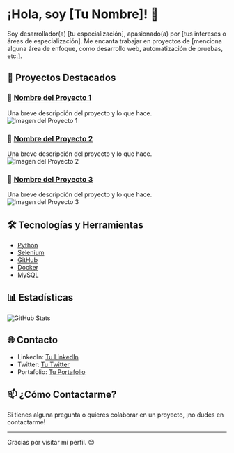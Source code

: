 # ¡Hola, soy [Tu Nombre]! 👋

Soy desarrollador(a) [tu especialización], apasionado(a) por [tus intereses o áreas de especialización]. Me encanta trabajar en proyectos de [menciona alguna área de enfoque, como desarrollo web, automatización de pruebas, etc.].

## 🚀 Proyectos Destacados

### 🌟 [Nombre del Proyecto 1](enlace-al-repositorio)
Una breve descripción del proyecto y lo que hace.  
![Imagen del Proyecto 1](enlace-a-imagen-del-proyecto)

### 🌟 [Nombre del Proyecto 2](enlace-al-repositorio)
Una breve descripción del proyecto y lo que hace.  
![Imagen del Proyecto 2](enlace-a-imagen-del-proyecto)

### 🌟 [Nombre del Proyecto 3](enlace-al-repositorio)
Una breve descripción del proyecto y lo que hace.  
![Imagen del Proyecto 3](enlace-a-imagen-del-proyecto)

## 🛠️ Tecnologías y Herramientas

- [Python](https://www.python.org/)
- [Selenium](https://www.selenium.dev/)
- [GitHub](https://github.com/)
- [Docker](https://www.docker.com/)
- [MySQL](https://www.mysql.com/)

## 📊 Estadísticas

![GitHub Stats](https://github-readme-stats.vercel.app/api?username=TU_USUARIO&show_icons=true&theme=dark)

## 🌐 Contacto

- LinkedIn: [Tu LinkedIn](enlace-a-tu-perfil)
- Twitter: [Tu Twitter](enlace-a-tu-twitter)
- Portafolio: [Tu Portafolio](enlace-a-tu-portafolio)

## 📫 ¿Cómo Contactarme?

Si tienes alguna pregunta o quieres colaborar en un proyecto, ¡no dudes en contactarme!

---

Gracias por visitar mi perfil. 😊
